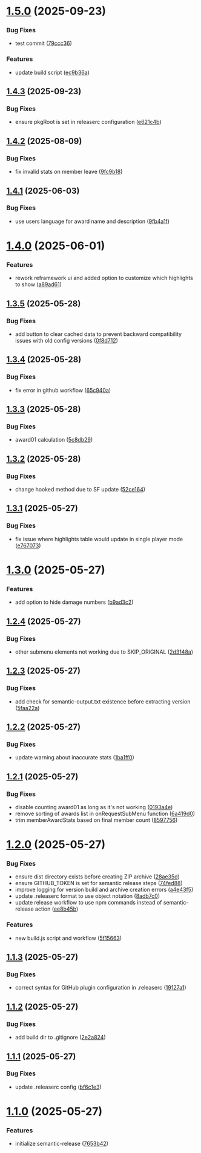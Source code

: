 # [1.5.0](https://github.com/thieleju/mhws-mods/compare/better-hunter-highlights-v1.4.3...better-hunter-highlights-v1.5.0) (2025-09-23)


### Bug Fixes

* test commit ([79ccc36](https://github.com/thieleju/mhws-mods/commit/79ccc36c5cad730d5dbbe77e7fba5d20315aa738))


### Features

* update build script ([ec9b36a](https://github.com/thieleju/mhws-mods/commit/ec9b36a979b7c888952489d182077b1d579c9376))

## [1.4.3](https://github.com/thieleju/mhws-mods/compare/better-hunter-highlights-v1.4.2...better-hunter-highlights-v1.4.3) (2025-09-23)


### Bug Fixes

* ensure pkgRoot is set in releaserc configuration ([e621c4b](https://github.com/thieleju/mhws-mods/commit/e621c4b92a43741437de1cc336ed6f6d19134954))

## [1.4.2](https://github.com/thieleju/mhws-better-hunter-highlights/compare/v1.4.1...v1.4.2) (2025-08-09)


### Bug Fixes

* fix invalid stats on member leave ([9fc9b18](https://github.com/thieleju/mhws-better-hunter-highlights/commit/9fc9b183c5cf4ab8f990967ad821e5b53384deeb))

## [1.4.1](https://github.com/thieleju/mhws-better-hunter-highlights/compare/v1.4.0...v1.4.1) (2025-06-03)


### Bug Fixes

* use users language for award name and description ([9fb4a1f](https://github.com/thieleju/mhws-better-hunter-highlights/commit/9fb4a1f54b2d6a491471c7d4e89b2dfe00ec9347))

# [1.4.0](https://github.com/thieleju/mhws-better-hunter-highlights/compare/v1.3.5...v1.4.0) (2025-06-01)


### Features

* rework reframework ui and added option to customize which highlights to show ([a89ad61](https://github.com/thieleju/mhws-better-hunter-highlights/commit/a89ad61d647bb08b40389073e078e3463c08a524))

## [1.3.5](https://github.com/thieleju/mhws-better-hunter-highlights/compare/v1.3.4...v1.3.5) (2025-05-28)


### Bug Fixes

* add button to clear cached data to prevent backward compatibility issues with old config versions ([0f8d712](https://github.com/thieleju/mhws-better-hunter-highlights/commit/0f8d712a7fc12da7352187af8ce0df287cb54021))

## [1.3.4](https://github.com/thieleju/mhws-better-hunter-highlights/compare/v1.3.3...v1.3.4) (2025-05-28)


### Bug Fixes

* fix error in github workflow ([65c940a](https://github.com/thieleju/mhws-better-hunter-highlights/commit/65c940ac9f2aa6a2b849fc55b646b42a38f941ef))

## [1.3.3](https://github.com/thieleju/mhws-better-hunter-highlights/compare/v1.3.2...v1.3.3) (2025-05-28)


### Bug Fixes

* award01 calculation ([5c8db29](https://github.com/thieleju/mhws-better-hunter-highlights/commit/5c8db2915d54ae0118343a3655b248248819b67c))

## [1.3.2](https://github.com/thieleju/mhws-better-hunter-highlights/compare/v1.3.1...v1.3.2) (2025-05-28)


### Bug Fixes

* change hooked method due to SF update ([52ce164](https://github.com/thieleju/mhws-better-hunter-highlights/commit/52ce164792853532121ca418d8ebe6079440264f))

## [1.3.1](https://github.com/thieleju/mhws-better-hunter-highlights/compare/v1.3.0...v1.3.1) (2025-05-27)


### Bug Fixes

* fix issue where highlights table would update in single player mode ([e767073](https://github.com/thieleju/mhws-better-hunter-highlights/commit/e767073cb233becc4aba345785659f7c078b760f))

# [1.3.0](https://github.com/thieleju/mhws-better-hunter-highlights/compare/v1.2.4...v1.3.0) (2025-05-27)


### Features

* add option to hide damage numbers ([b9ad3c2](https://github.com/thieleju/mhws-better-hunter-highlights/commit/b9ad3c2719527d7aa56d94ca5261c5e00983e595))

## [1.2.4](https://github.com/thieleju/mhws-better-hunter-highlights/compare/v1.2.3...v1.2.4) (2025-05-27)


### Bug Fixes

* other submenu elements not working due to SKIP_ORIGINAL ([2d3148a](https://github.com/thieleju/mhws-better-hunter-highlights/commit/2d3148aa1da8631c67a9feb0799e464c4674ba50))

## [1.2.3](https://github.com/thieleju/mhws-better-hunter-highlights/compare/v1.2.2...v1.2.3) (2025-05-27)


### Bug Fixes

* add check for semantic-output.txt existence before extracting version ([5faa22a](https://github.com/thieleju/mhws-better-hunter-highlights/commit/5faa22abc6cf29ffef85d7a6a2a971d783d86605))

## [1.2.2](https://github.com/thieleju/mhws-better-hunter-highlights/compare/v1.2.1...v1.2.2) (2025-05-27)


### Bug Fixes

* update warning about inaccurate stats ([1ba1ff0](https://github.com/thieleju/mhws-better-hunter-highlights/commit/1ba1ff03c1059006e2bf1a2d36c69dafd949c726))

## [1.2.1](https://github.com/thieleju/mhws-better-hunter-highlights/compare/v1.2.0...v1.2.1) (2025-05-27)


### Bug Fixes

* disable counting award01 as long as it's not working ([0193a4e](https://github.com/thieleju/mhws-better-hunter-highlights/commit/0193a4ef5a7175709e55756d6f73f92d0c146bb5))
* remove sorting of awards list in onRequestSubMenu function ([6a419d0](https://github.com/thieleju/mhws-better-hunter-highlights/commit/6a419d02c4c12c58ab510017aa624282bf741ca4))
* trim memberAwardStats based on final member count ([8597756](https://github.com/thieleju/mhws-better-hunter-highlights/commit/8597756d44e9ef36b42abd5954d8fb6e61db24d5))

# [1.2.0](https://github.com/thieleju/mhws-better-hunter-highlights/compare/v1.1.3...v1.2.0) (2025-05-27)


### Bug Fixes

* ensure dist directory exists before creating ZIP archive ([28ae35d](https://github.com/thieleju/mhws-better-hunter-highlights/commit/28ae35d0df5b70089f4f9ba0d114efadcb2326dd))
* ensure GITHUB_TOKEN is set for semantic release steps ([74fed88](https://github.com/thieleju/mhws-better-hunter-highlights/commit/74fed889d8deef33bdf1f89f97cc260bc1d64fa9))
* improve logging for version build and archive creation errors ([a4e43f5](https://github.com/thieleju/mhws-better-hunter-highlights/commit/a4e43f5c2646725886f27c937a249b7ec9ce5017))
* update .releaserc format to use object notation ([8adb7c0](https://github.com/thieleju/mhws-better-hunter-highlights/commit/8adb7c09f966de33568532ef9dfe5249aaf63dd3))
* update release workflow to use npm commands instead of semantic-release action ([ee8b45b](https://github.com/thieleju/mhws-better-hunter-highlights/commit/ee8b45b8eaa3199e4fa68bfff51e1264c9b913b0))


### Features

* new build.js script and workflow ([5f15663](https://github.com/thieleju/mhws-better-hunter-highlights/commit/5f1566316ad6063031f261b8cab9dce320f123ac))

## [1.1.3](https://github.com/thieleju/mhws-better-hunter-highlights/compare/v1.1.2...v1.1.3) (2025-05-27)


### Bug Fixes

* correct syntax for GitHub plugin configuration in .releaserc ([19127a1](https://github.com/thieleju/mhws-better-hunter-highlights/commit/19127a1df6146f5b6b8843780d17fb310a263973))

## [1.1.2](https://github.com/thieleju/mhws-better-hunter-highlights/compare/v1.1.1...v1.1.2) (2025-05-27)


### Bug Fixes

* add build dir to .gitignore ([2e2a824](https://github.com/thieleju/mhws-better-hunter-highlights/commit/2e2a82483e05f8000821a4811ba1cfc15685d6dc))

## [1.1.1](https://github.com/thieleju/mhws-better-hunter-highlights/compare/v1.1.0...v1.1.1) (2025-05-27)


### Bug Fixes

* update .releaserc config ([bf6c1e3](https://github.com/thieleju/mhws-better-hunter-highlights/commit/bf6c1e3ef8a02da4e8c190dfeef63e1e92dc6512))

# [1.1.0](https://github.com/thieleju/mhws-better-hunter-highlights/compare/v1.0.0...v1.1.0) (2025-05-27)


### Features

* initialize semantic-release ([7653b42](https://github.com/thieleju/mhws-better-hunter-highlights/commit/7653b42eb8a48806c1e04546ab4d54860658343f))
